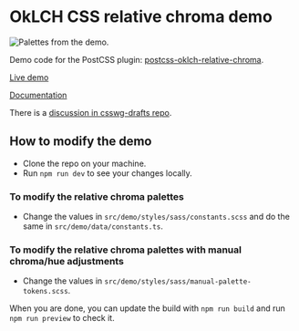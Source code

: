 # OkLCH CSS relative chroma demo

![Palettes from the demo.](https://ik.imagekit.io/cgavlsdta/tr:cp-true/oklch-css-relative-chroma-documentation/demo.webp?updatedAt=1742417909171)

Demo code for the PostCSS plugin: [postcss-oklch-relative-chroma](https://github.com/dokozero/postcss-oklch-relative-chroma).

[Live demo](https://dokozero.github.io/oklch-css-relative-chroma-demo/)

[Documentation](https://dokozero.design/en/projects/oklch-relative-chroma/)

There is a [discussion in csswg-drafts repo](https://github.com/w3c/csswg-drafts/issues/11946).

## How to modify the demo

- Clone the repo on your machine.
- Run `npm run dev` to see your changes locally.

### To modify the relative chroma palettes

- Change the values in `src/demo/styles/sass/constants.scss` and do the same in `src/demo/data/constants.ts`.

### To modify the relative chroma palettes with manual chroma/hue adjustments

- Change the values in `src/demo/styles/sass/manual-palette-tokens.scss`.

When you are done, you can update the build with `npm run build` and run `npm run preview` to check it.
